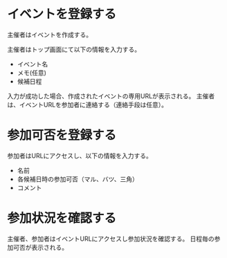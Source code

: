 # イベントを登録する

主催者はイベントを作成する。


主催者はトップ画面にて以下の情報を入力する。

- イベント名
- メモ(任意)
- 候補日程


入力が成功した場合、作成されたイベントの専用URLが表示される。
主催者は、イベントURLを参加者に連絡する（連絡手段は任意）。

# 参加可否を登録する


参加者はURLにアクセスし、以下の情報を入力する。

- 名前
- 各候補日時の参加可否（マル、バツ、三角）
- コメント



# 参加状況を確認する

主催者、参加者はイベントURLにアクセスし参加状況を確認する。
日程毎の参加可否が表示される。

